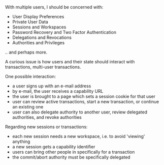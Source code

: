 
With multiple users, I should be concerned with:

* User Display Preferences
* Private User Data
* Sessions and Workspaces
* Password Recovery and Two Factor Authentication
* Delegations and Revocations
* Authorities and Privileges

.. and perhaps more.

A curious issue is how users and their state should interact with transactions, multi-user transactions. 

One possible interaction:

* a user signs up with an e-mail address
* by e-mail, the user receives a capability URL
* the user is brought to a page which sets a session cookie for that user
* user can review active transactions, start a new transaction, or continue an existing one
* user can also delegate authority to another user, review delegated authorities, and revoke authorities

Regarding new sessions or transactions:

* each new session needs a new workspace, i.e. to avoid 'viewing' anything
* a new session gets a capability identifier
* users can bring other people in specifically for a transaction
* the commit/abort authority must be specifically delegated





